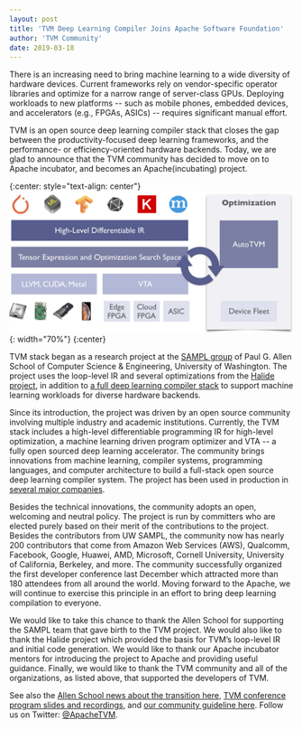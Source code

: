 ```yaml
---
layout: post
title: 'TVM Deep Learning Compiler Joins Apache Software Foundation'
author: 'TVM Community'
date: 2019-03-18
---
```

There is an increasing need to bring machine learning to a wide diversity of hardware devices. Current frameworks rely on vendor-specific operator libraries and optimize for a narrow range of server-class GPUs. Deploying workloads to new platforms -- such as mobile phones, embedded devices, and accelerators (e.g., FPGAs, ASICs) -- requires significant manual effort.

TVM is an open source deep learning compiler stack that closes the gap between the productivity-focused deep learning frameworks, and the performance- or efficiency-oriented hardware backends. Today, we are glad to announce that the TVM community has decided to move on to Apache incubator, and becomes an Apache(incubating) project.

{:center: style="text-align: center"}
![image](/images/main/tvm-stack.png){: width="70%"}
{:center}

TVM stack began as a research project at the [SAMPL group](https://sampl.cs.washington.edu/) of Paul G. Allen School of Computer Science & Engineering, University of Washington. The project uses the loop-level IR and several optimizations from the [Halide project](http://halide-lang.org/), in addition to [a full deep learning compiler stack](https://tvm.ai/about) to support machine learning workloads for diverse hardware backends.

Since its introduction, the project was driven by an open source community involving multiple industry and academic institutions. Currently, the TVM stack includes a high-level differentiable programming IR for high-level optimization, a machine learning driven program optimizer and VTA -- a fully open sourced deep learning accelerator. The community brings innovations from machine learning, compiler systems, programming languages, and computer architecture to build a full-stack open source deep learning compiler system. The project has been used in production in [several major companies](https://sampl.cs.washington.edu/tvmconf/#about-tvmconf).

Besides the technical innovations, the community adopts an open, welcoming and neutral policy. The project is run by committers who are elected purely based on their merit of the contributions to the project. Besides the contributors from UW SAMPL, the community now has nearly 200 contributors that come from Amazon Web Services (AWS), Qualcomm, Facebook, Google, Huawei, AMD, Microsoft, Cornell University, University of California, Berkeley, and more.        The community successfully organized the first developer conference last December which attracted more than 180 attendees from all around the world. Moving forward to the Apache, we will continue to exercise this principle in an effort to bring deep learning compilation to everyone.

We would like to take this chance to thank the Allen School for supporting the SAMPL team that gave birth to the TVM project. We would also like to thank the Halide project which provided the basis for TVM’s loop-level IR and initial code generation. We would like to thank our Apache incubator mentors for introducing the project to Apache and providing useful guidance. Finally, we would like to thank the TVM community and all of the organizations, as listed above, that supported the developers of TVM.


See also the [Allen School news about the transition here](https://news.cs.washington.edu/2019/03/18/allen-schools-tvm-deep-learning-compiler-framework-transitions-to-apache/), [TVM conference program slides and recordings](https://sampl.cs.washington.edu/tvmconf/#about-tvmconf), and [our community guideline here](https://tvm.apache.org/docs//contribute/community.html). Follow us on Twitter: [@ApacheTVM](https://twitter.com/ApacheTVM).
